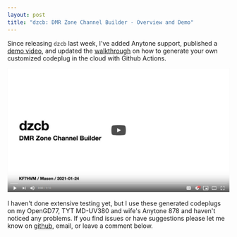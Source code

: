 ```yaml
---
layout: post
title: "dzcb: DMR Zone Channel Builder - Overview and Demo"
---
```


Since releasing `dzcb` last week, I've added Anytone support,
published a [demo video](https://www.youtube.com/watch?v=RfokJM5rpsM),
and updated the [walkthrough](https://github.com/mycodeplug/dzcb/blob/main/doc/WALKTHROUGH.md)
on how to generate your own customized codeplug in the cloud with Github Actions.

[<img src="/images/dzcb-overview-video-front.png" alt="watch on youtube">](https://www.youtube.com/watch?v=RfokJM5rpsM)

I haven't done extensive testing yet, but I use these generated codeplugs on
my OpenGD77, TYT MD-UV380 and wife's Anytone 878 and haven't noticed any
problems. If you find issues or have suggestions please let me know
on [github](https://github.com/mycodeplug/dzcb/issues/new), email, or leave
a comment below.
